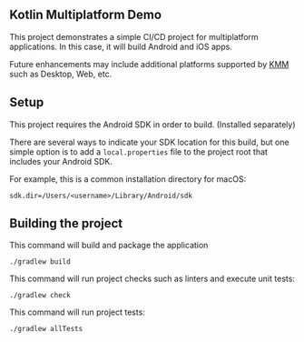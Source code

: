 ## Kotlin Multiplatform Demo

This project demonstrates a simple CI/CD project for multiplatform applications. In this case, it will build Android and iOS apps.

Future enhancements may include additional platforms supported by [KMM](https://kotlinlang.org/docs/mpp-intro.html) such as Desktop, Web, etc.


## Setup

This project requires the Android SDK in order to build. (Installed separately)

There are several ways to indicate your SDK location for this build, but one simple option is to add a `local.properties` file to the project root that includes your Android SDK.

For example, this is a common installation directory for macOS:

```properties
sdk.dir=/Users/<username>/Library/Android/sdk
```

## Building the project

This command will build and package the application
```shell
./gradlew build
```

This command will run project checks such as linters and execute unit tests:
```shell
./gradlew check
```

This command will run project tests:
```shell
./gradlew allTests
```
